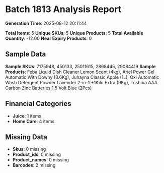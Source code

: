 # Batch 1813 Analysis Report

**Generation Time**: 2025-08-12 20:11:44

**Total Items**: 5
**Unique SKUs**: 5
**Unique Products**: 5
**Total Available Quantity**: -12.00
**Near Expiry Products**: 0

## Sample Data
**Sample SKUs**: 7175948, 450133, 25011615, 2868445, 29084419
**Sample Products**: Feba Liquid Dish Cleaner Lemon Scent (4kg), Ariel Power Gel Automatic With Downy (3.6Kg), Juhayna Classic Apple (1L), Oxi Automatic Wash Detergent Powder Lavender 2-in-1 +1Kilo Extra (9Kg), Toshiba AAA Carbon Zinc Batteries 1.5 Volt Blue (2Pcs)

## Financial Categories
- **Juice**: 1 items
- **Home Care**: 4 items

## Missing Data
- **Skus**: 0 missing
- **Product_ids**: 0 missing
- **Product_names**: 0 missing
- **Barcodes**: 2 missing
